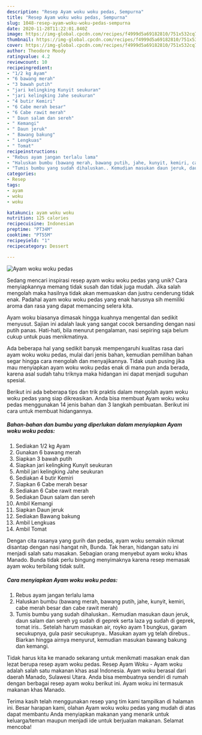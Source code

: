 ```yaml
---
description: "Resep Ayam woku woku pedas, Sempurna"
title: "Resep Ayam woku woku pedas, Sempurna"
slug: 1048-resep-ayam-woku-woku-pedas-sempurna
date: 2020-11-28T11:22:01.840Z
image: https://img-global.cpcdn.com/recipes/f4999d5a69182810/751x532cq70/ayam-woku-woku-pedas-foto-resep-utama.jpg
thumbnail: https://img-global.cpcdn.com/recipes/f4999d5a69182810/751x532cq70/ayam-woku-woku-pedas-foto-resep-utama.jpg
cover: https://img-global.cpcdn.com/recipes/f4999d5a69182810/751x532cq70/ayam-woku-woku-pedas-foto-resep-utama.jpg
author: Theodore Moody
ratingvalue: 4.2
reviewcount: 10
recipeingredient:
- "1/2 kg Ayam"
- "6 bawang merah"
- "3 bawah putih"
- "jari kelingking Kunyit seukuran"
- "jari kelingking Jahe seukuran"
- "4 butir Kemiri"
- "6 Cabe merah besar"
- "6 Cabe rawit merah"
- " Daun salam dan sereh"
- " Kemangi"
- " Daun jeruk"
- " Bawang bakung"
- " Lengkuas"
- " Tomat"
recipeinstructions:
- "Rebus ayam jangan terlalu lama"
- "Haluskan bumbu (bawang merah, bawang putih, jahe, kunyit, kemiri, cabe merah besar dan cabe rawit merah)"
- "Tumis bumbu yang sudah dihaluskan.. Kemudian masukan daun jeruk, daun salam dan sereh yg sudah di geprek serta laza yg sudah di geprek, tomat iris.. Setelah harum masukan air, royko ayam 1 bungkus, garam secukupnya, gula pasir secukupnya.. Masukan ayam yg telah direbus.. Biarkan hingga airnya menyurut, kemudian masukan bawang bakung dan kemangi."
categories:
- Resep
tags:
- ayam
- woku
- woku

katakunci: ayam woku woku 
nutrition: 125 calories
recipecuisine: Indonesian
preptime: "PT34M"
cooktime: "PT55M"
recipeyield: "1"
recipecategory: Dessert

---
```



![Ayam woku woku pedas](https://img-global.cpcdn.com/recipes/f4999d5a69182810/751x532cq70/ayam-woku-woku-pedas-foto-resep-utama.jpg)

Sedang mencari inspirasi resep ayam woku woku pedas yang unik? Cara menyiapkannya memang tidak susah dan tidak juga mudah. Jika salah mengolah maka hasilnya tidak akan memuaskan dan justru cenderung tidak enak. Padahal ayam woku woku pedas yang enak harusnya sih memiliki aroma dan rasa yang dapat memancing selera kita.

Ayam woku biasanya dimasak hingga kuahnya mengental dan sedikit menyusut. Sajian ini adalah lauk yang sangat cocok bersanding dengan nasi putih panas. Hati-hati, bila menurut pengalaman, nasi sepiring saja belum cukup untuk puas menikmatinya.

Ada beberapa hal yang sedikit banyak mempengaruhi kualitas rasa dari ayam woku woku pedas, mulai dari jenis bahan, kemudian pemilihan bahan segar hingga cara mengolah dan menyajikannya. Tidak usah pusing jika mau menyiapkan ayam woku woku pedas enak di mana pun anda berada, karena asal sudah tahu triknya maka hidangan ini dapat menjadi suguhan spesial.


Berikut ini ada beberapa tips dan trik praktis dalam mengolah ayam woku woku pedas yang siap dikreasikan. Anda bisa membuat Ayam woku woku pedas menggunakan 14 jenis bahan dan 3 langkah pembuatan. Berikut ini cara untuk membuat hidangannya.

<!--inarticleads1-->

##### Bahan-bahan dan bumbu yang diperlukan dalam menyiapkan Ayam woku woku pedas:

1. Sediakan 1/2 kg Ayam
1. Gunakan 6 bawang merah
1. Siapkan 3 bawah putih
1. Siapkan jari kelingking Kunyit seukuran
1. Ambil jari kelingking Jahe seukuran
1. Sediakan 4 butir Kemiri
1. Siapkan 6 Cabe merah besar
1. Sediakan 6 Cabe rawit merah
1. Sediakan  Daun salam dan sereh
1. Ambil  Kemangi
1. Siapkan  Daun jeruk
1. Sediakan  Bawang bakung
1. Ambil  Lengkuas
1. Ambil  Tomat


Dengan cita rasanya yang gurih dan pedas, ayam woku semakin nikmat disantap dengan nasi hangat nih, Bunda. Tak heran, hidangan satu ini menjadi salah satu masakan. Sebagian orang menyebut ayam woku khas Manado. Bunda tidak perlu bingung menyimaknya karena resep memasak ayam woku terbilang tidak sulit. 

<!--inarticleads2-->

##### Cara menyiapkan Ayam woku woku pedas:

1. Rebus ayam jangan terlalu lama
1. Haluskan bumbu (bawang merah, bawang putih, jahe, kunyit, kemiri, cabe merah besar dan cabe rawit merah)
1. Tumis bumbu yang sudah dihaluskan.. Kemudian masukan daun jeruk, daun salam dan sereh yg sudah di geprek serta laza yg sudah di geprek, tomat iris.. Setelah harum masukan air, royko ayam 1 bungkus, garam secukupnya, gula pasir secukupnya.. Masukan ayam yg telah direbus.. Biarkan hingga airnya menyurut, kemudian masukan bawang bakung dan kemangi.


Tidak harus kita ke manado sekarang untuk menikmati masakan enak dan lezat berupa resep ayam woku pedas. Resep Ayam Woku - Ayam woku adalah salah satu makanan khas asal Indonesia. Ayam woku berasal dari daerah Manado, Sulawesi Utara. Anda bisa membuatnya sendiri di rumah dengan berbagai resep ayam woku berikut ini. Ayam woku ini termasuk makanan khas Manado. 

Terima kasih telah menggunakan resep yang tim kami tampilkan di halaman ini. Besar harapan kami, olahan Ayam woku woku pedas yang mudah di atas dapat membantu Anda menyiapkan makanan yang menarik untuk keluarga/teman maupun menjadi ide untuk berjualan makanan. Selamat mencoba!
